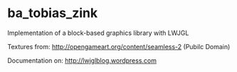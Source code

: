 # ba_tobias_zink
Implementation of a block-based graphics library with LWJGL

Textures from: http://opengameart.org/content/seamless-2 (Pubilc Domain)

Documentation on: http://lwjglblog.wordpress.com
